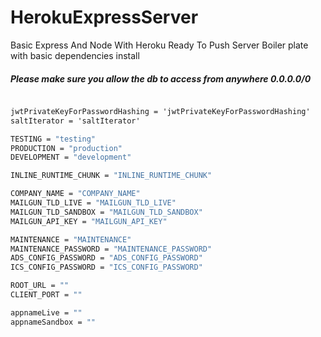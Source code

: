 # HerokuExpressServer
Basic Express And Node With Heroku Ready To Push Server Boiler plate with basic dependencies install


##### Please make sure you allow the db to access from anywhere 0.0.0.0/0

```cmd

jwtPrivateKeyForPasswordHashing = 'jwtPrivateKeyForPasswordHashing'
saltIterator = 'saltIterator'

TESTING = "testing"
PRODUCTION = "production"
DEVELOPMENT = "development"

INLINE_RUNTIME_CHUNK = "INLINE_RUNTIME_CHUNK"

COMPANY_NAME = "COMPANY_NAME"
MAILGUN_TLD_LIVE = "MAILGUN_TLD_LIVE"
MAILGUN_TLD_SANDBOX = "MAILGUN_TLD_SANDBOX"
MAILGUN_API_KEY = "MAILGUN_API_KEY"

MAINTENANCE = "MAINTENANCE"
MAINTENANCE_PASSWORD = "MAINTENANCE_PASSWORD"
ADS_CONFIG_PASSWORD = "ADS_CONFIG_PASSWORD"
ICS_CONFIG_PASSWORD = "ICS_CONFIG_PASSWORD"

ROOT_URL = ""
CLIENT_PORT = ""

appnameLive = ""
appnameSandbox = ""

```